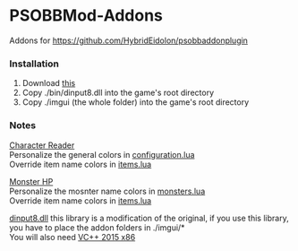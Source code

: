 # PSOBBMod-Addons
Addons for https://github.com/HybridEidolon/psobbaddonplugin

### Installation  
1. Download [this]()
2. Copy ./bin/dinput8.dll into the game's root directory
3. Copy ./imgui (the whole folder) into the game's root directory

### Notes  
[Character Reader](https://github.com/Solybum/PSOBBMod-Addons/tree/master/imgui/Character%20Reader)  
Personalize the general colors in [configuration.lua](https://github.com/Solybum/PSOBBMod-Addons/blob/master/imgui/Character%20Reader/configuration.lua)  
Override item name colors in [items.lua](https://github.com/Solybum/PSOBBMod-Addons/blob/master/imgui/lib/items.lua)  
  
[Monster HP](https://github.com/Solybum/PSOBBMod-Addons/tree/master/imgui/Monster%20HP)  
Personalize the mosnter name colors in [monsters.lua](https://github.com/Solybum/PSOBBMod-Addons/blob/master/imgui/Monster%20HP/monsters.lua)  
Override item name colors in [items.lua](https://github.com/Solybum/PSOBBMod-Addons/blob/master/imgui/Character%20Reader/items.lua)  

[dinput8.dll](https://github.com/Solybum/PSOBBMod-Addons/raw/master/bin/dinput8.dll) this library is a modification of the original, if you use this library, you have to place the addon folders in ./imgui/\*  
You will also need [VC++ 2015 x86](https://www.microsoft.com/en-us/download/details.aspx?id=53840)  
